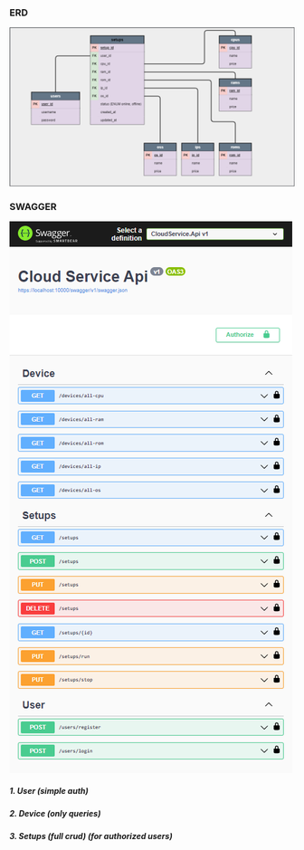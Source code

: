 ### ERD
![](assets/images/erd.png)

### SWAGGER
![](assets/images/api.png)

##### 1. User (simple auth)
##### 2. Device (only queries)
##### 3. Setups (full crud) (for authorized users)